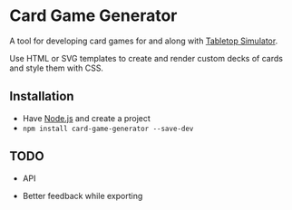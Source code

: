 
# Card Game Generator

A tool for developing card games for and along with [Tabletop Simulator][].

Use HTML or SVG templates to create and render custom decks of cards
and style them with CSS.


## Installation

* Have [Node.js][] and create a project
* `npm install card-game-generator --save-dev`

<!--
## Import into Tabletop Simulator

Without installing, you can save [Card Game.json][] to `%USERPROFILE%\Documents\My Games\Tabletop Simulator\Saves\Chest\`

If installed, you can just `npm run export-to-tabletop-simulator`

In Tabletop Simulator, go to Host > Chest > Saved Objects and find Card Game.


## Update cards

* Edit `cards.json` and preview with `index.html`
* `npm run export`
* `npm run export-to-tabletop-simulator`

<!-- When there are multiple card sets:
You can `set PARALLEL_EXPORT=ON` before running `export` to speed it up significantly **IF** it's on a powerful enough machine.
If it's not powerful enough it might freeze up the entire computer.
It needs a lot of video memory.
 -->

## TODO

* API

* Better feedback while exporting


[Node.js]: https://nodejs.org/en/
[Tabletop Simulator]: http://store.steampowered.com/app/286160/
